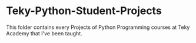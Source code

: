 # Teky-Python-Student-Projects
 This folder contains every Projects of Python Programming courses at Teky Academy that I've been taught.
